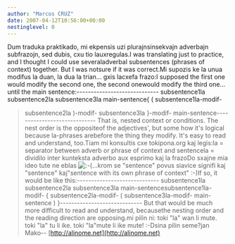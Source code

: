```yaml
---
author: "Marcos CRUZ"
date: 2007-04-12T10:56:00+00:00
nestinglevel: 0
---
```

Dum traduka praktikado, mi ekpensis uzi plurajnsinsekvajn adverbajn subfrazojn, sed dubis, cxu tio lauxregulas.I was translating just to practice, and I thought I could use severaladverbal subsentences (phrases of context) together. But I was notsure if it was correct.Mi supozis ke la unua modifus la duan, la dua la trian... gxis lacxefa frazo:I supposed the first one would modify the second one, the second onewould modify the third one... until the main sentence:-----------------------------
subsentence1la subsentence2la subsentence3la main-sentence{ ( subsentence1la-modif-
> subsentence2la )-modif-
> subsentence3la }-modif-
> main-sentence-----------------------------
That is, nested context or conditions. The nest order is the oppositeof the adjectives', but some how it's logical because la-phrases arebefore the thing they modify. It's easy to read and understand, too.Tiam mi konsultis cxe tokipona.org kaj legis:la = separator between adverb or phrase of context and sentencela = dividilo inter kunteksta adverbo aux esprimo kaj la frazoDo sxajne mia ideo tute ne eblas ![:-(](images/smilies/icon_e_sad.gif "Sad")...krom se "sentence" povus siavice signifi kaj "sentence" kaj"sentence with its own phrase of context" :-)If so, it would be like this:-----------------------------
subsentence1la subsentence2la subsentence3la main-sentencesubsentence1la-modif-
>{ subsentence2la-modif-
>( subsentence3la-modif-
>main-sentence ) }-----------------------------
But that would be much more difficult to read and understand, becausethe nesting order and the reading direction are opposing.mi pilin ni: toki "la" wan li mute. toki "la" tu li ike. toki "la"mute li ike mute! :-Dsina pilin seme?jan Mako--
[http://alinome.net](http://alinome.net)
